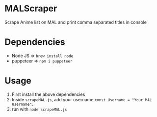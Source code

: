 # MALScraper
 Scrape Anime list on MAL and print comma separated titles in console
 
# Dependencies
- Node JS => ```brew install node```
- puppeteer => ```npm i puppeteer```

# Usage
1. First install the above dependencies
2. Inside ```scrapeMAL.js```, add your username ```const Username = "Your MAL Username";```
3. run with ```node scrapeMAL.js```
